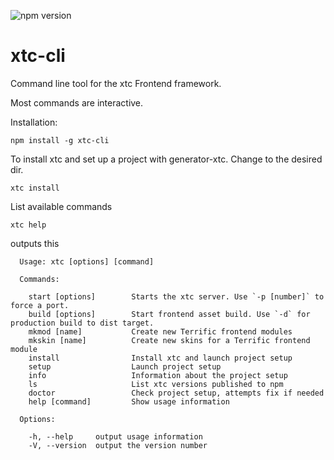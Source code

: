 ![npm version](http://b.adge.me/npm/v/xtc-cli.svg)

xtc-cli
=======

Command line tool for the xtc Frontend framework.

Most commands are interactive.

Installation:

```shell
npm install -g xtc-cli
```

To install xtc and set up a project with generator-xtc. Change to the desired dir.

```shell
xtc install
```

List available commands

```
xtc help
```
outputs this

```shell
  Usage: xtc [options] [command]

  Commands:

    start [options]        Starts the xtc server. Use `-p [number]` to force a port.
    build [options]        Start frontend asset build. Use `-d` for production build to dist target.
    mkmod [name]           Create new Terrific frontend modules
    mkskin [name]          Create new skins for a Terrific frontend module
    install                Install xtc and launch project setup
    setup                  Launch project setup
    info                   Information about the project setup
    ls                     List xtc versions published to npm
    doctor                 Check project setup, attempts fix if needed
    help [command]         Show usage information

  Options:

    -h, --help     output usage information
    -V, --version  output the version number
```
